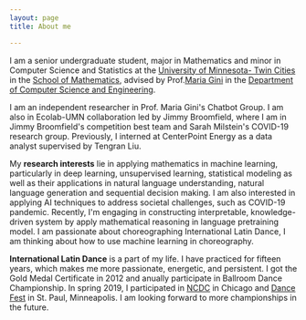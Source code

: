 ```yaml
---
layout: page
title: About me

---
```


I am a senior undergraduate student, major in Mathematics and minor in Computer Science and Statistics at the [University of Minnesota- Twin Cities](https://twin-cities.umn.edu/) in the [School of Mathematics](https://math.umn.edu/), advised by Prof.[Maria Gini](https://www-users.cs.umn.edu/~gini/) in the [Department of Computer Science and Engineering](https://cse.umn.edu/cs). 

I am an independent researcher in Prof. Maria Gini's Chatbot Group. I am also in Ecolab-UMN collaboration led by Jimmy Broomfield, where I am in Jimmy Broomfield's competition best team and Sarah Milstein's COVID-19 research group. Previously, I interned at CenterPoint Energy as a data analyst supervised by Tengran Liu.

My **research interests** lie in applying mathematics in machine learning, particularly in deep learning, unsupervised learning, statistical modeling as well as their applications in natural language understanding, natural language generation and sequential decision making. I am also interested in applying AI techniques to address societal challenges, such as COVID-19 pandemic. Recently, I'm engaging in constructing interpretable, knowledge-driven system by apply mathematical reasoning in language pretraining model. I am passionate about choreographing International Latin Dance, I am thinking about how to use machine learning in choreography. 

**International Latin Dance** is a part of my life. I have practiced for fifteen years, which makes me more passionate, energetic, and persistent. I got the Gold Medal Certificate in 2012 and anually participate in Ballroom Dance Championship. In spring 2019, I participated in [NCDC](https://usadancencdc.org/) in Chicago and [Dance Fest](http://udancefest.com/) in St. Paul, Minneapolis. I am looking forward to more championships in the future.

